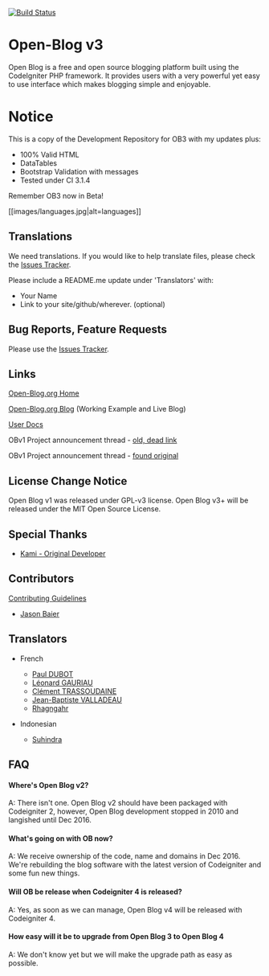 [![Build Status](https://travis-ci.org/enlivenapp/Open-Blog-3.svg?branch=master)](https://travis-ci.org/enlivenapp/Open-Blog-3)

# Open-Blog v3

Open Blog is a free and open source blogging platform built using the CodeIgniter PHP framework. It provides users with a very powerful yet easy to use interface which makes blogging simple and enjoyable.

# Notice

This is a copy of the Development Repository for OB3 with my updates plus: 
 - 100% Valid HTML 
 - DataTables
 - Bootstrap Validation with messages 
 - Tested under CI 3.1.4

Remember OB3 now in Beta!

[[images/languages.jpg|alt=languages]]


## Translations

We need translations.  If you would like to help translate files, please check the [Issues Tracker](https://github.com/enlivenapp/Open-Blog-3/issues).  

Please include a README.me update under 'Translators' with:

* Your Name
* Link to your site/github/wherever. (optional)


## Bug Reports, Feature Requests

Please use the [Issues Tracker](https://github.com/enlivenapp/Open-Blog-3/issues).

## Links

[Open-Blog.org Home](http://open-blog.org)

[Open-Blog.org Blog](http://blog.open-blog.org)  (Working Example and Live Blog)

[User Docs](http://docs.open-blog.org)

OBv1 Project announcement thread - [old, dead link](http://ellislab.com/forums/viewthread/102179/)

OBv1 Project announcement thread - [found original](https://forum.codeigniter.com/thread-14724.html)

## License Change Notice

Open Blog v1 was released under GPL-v3 license. Open Blog v3+ will be released under the MIT Open Source License.

## Special Thanks

* [Kami - Original Developer](https://github.com/Kami)

## Contributors 

[Contributing Guidelines](https://github.com/enlivenapp/Open-Blog-3/blob/master/CONTRIBUTING.md) 

* [Jason Baier](https://github.com/JasonBaier)

## Translators

* French
  - [Paul DUBOT](https://github.com/keeganpa)
  - [Léonard GAURIAU](https://github.com/leoDisjonct)
  - [Clément TRASSOUDAINE](https://github.com/intv0id)
  - [Jean-Baptiste VALLADEAU](https://github.com/ignamarte)
  - [Rhagngahr](https://github.com/Rhagngahr)

* Indonesian
  - [Suhindra](https://github.com/suhindra)


## FAQ

#### Where's Open Blog v2?

A: There isn't one.  Open Blog v2 should have been packaged with Codeigniter 2, however, Open Blog development stopped in 2010 and langished until Dec 2016. 

#### What's going on with OB now?

A: We receive ownership of the code, name and domains in Dec 2016. We're rebuilding the blog software with the latest version of Codeigniter and some fun new things.

#### Will OB be release when Codeigniter 4 is released?

A: Yes, as soon as we can manage, Open Blog v4 will be released with Codeigniter 4.

#### How easy will it be to upgrade from Open Blog 3 to Open Blog 4

A: We don't know yet but we will make the upgrade path as easy as possible.
